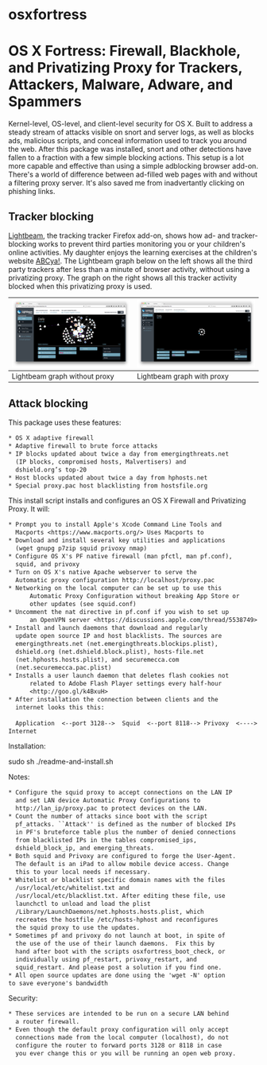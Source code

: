 osxfortress
===========

# OS X Fortress: Firewall, Blackhole, and Privatizing Proxy for Trackers, Attackers, Malware, Adware, and Spammers

Kernel-level, OS-level, and client-level security for OS X. Built to address a steady stream of attacks visible on snort and server logs, as well as blocks ads, malicious scripts, and conceal information used to track you around the web. After this package was installed, snort and other detections have fallen to a fraction with a few simple blocking actions.  This setup is a lot more capable and effective than using a simple adblocking browser add-on. There's a world of difference between ad-filled web pages with and without a filtering proxy server. It's also saved me from inadvertantly clicking on phishing links.

## Tracker blocking

[Lightbeam](https://www.mozilla.org/en-US/lightbeam/), the tracking tracker Firefox add-on, shows how ad- and tracker-blocking works to prevent third parties monitoring you or your children's online activities. My daughter enjoys the learning exercises at the children's website [ABCya!](http://www.abcya.com). The Lightbeam graph below on the left shows all the third party trackers after less than a minute of browser activity, without using a privatizing proxy. The graph on the right shows all this tracker activity blocked when this privatizing proxy is used.


![Lightbeam graph without proxy](Lightbeam_noproxy.png)| ![Lightbeam graph without proxy](Lightbeam_proxy.png)
------------ | -------------
Lightbeam graph without proxy | Lightbeam graph with proxy


## Attack blocking



This package uses these features:

	* OS X adaptive firewall
	* Adaptive firewall to brute force attacks
	* IP blocks updated about twice a day from emergingthreats.net
	  (IP blocks, compromised hosts, Malvertisers) and
	  dshield.org’s top-20
	* Host blocks updated about twice a day from hphosts.net
	* Special proxy.pac host blacklisting from hostsfile.org

This install script installs and configures an OS X Firewall and Privatizing
Proxy. It will:

	* Prompt you to install Apple's Xcode Command Line Tools and
	  Macports <https://www.macports.org/> Uses Macports to
	* Download and install several key utilities and applications
	  (wget gnupg p7zip squid privoxy nmap)
	* Configure OS X's PF native firewall (man pfctl, man pf.conf),
	  squid, and privoxy
	* Turn on OS X's native Apache webserver to serve the
	  Automatic proxy configuration http://localhost/proxy.pac
	* Networking on the local computer can be set up to use this
          Automatic Proxy Configuration without breaking App Store or
          other updates (see squid.conf)
	* Uncomment the nat directive in pf.conf if you wish to set up
          an OpenVPN server <https://discussions.apple.com/thread/5538749>
	* Install and launch daemons that download and regularly
	  update open source IP and host blacklists. The sources are
	  emergingthreats.net (net.emergingthreats.blockips.plist),
	  dshield.org (net.dshield.block.plist), hosts-file.net
	  (net.hphosts.hosts.plist), and securemecca.com
	  (net.securemecca.pac.plist)
	* Installs a user launch daemon that deletes flash cookies not
          related to Adobe Flash Player settings every half-hour
          <http://goo.gl/k4BxuH>
	* After installation the connection between clients and the
	  internet looks this this:

	  Application  <--port 3128-->  Squid  <--port 8118--> Privoxy  <----> Internet

Installation:

sudo sh ./readme-and-install.sh

Notes:

	* Configure the squid proxy to accept connections on the LAN IP
	  and set LAN device Automatic Proxy Configurations to
	  http://lan_ip/proxy.pac to protect devices on the LAN.
	* Count the number of attacks since boot with the script
	  pf_attacks. ``Attack'' is defined as the number of blocked IPs
	  in PF's bruteforce table plus the number of denied connections
	  from blacklisted IPs in the tables compromised_ips,
	  dshield_block_ip, and emerging_threats.
	* Both squid and Privoxy are configured to forge the User-Agent.
	  The default is an iPad to allow mobile device access. Change
	  this to your local needs if necessary.
	* Whitelist or blacklist specific domain names with the files
	  /usr/local/etc/whitelist.txt and
	  /usr/local/etc/blacklist.txt. After editing these file, use
	  launchctl to unload and load the plist
	  /Library/LaunchDaemons/net.hphosts.hosts.plist, which
	  recreates the hostfile /etc/hosts-hphost and reconfigures
	  the squid proxy to use the updates.
	* Sometimes pf and privoxy do not launch at boot, in spite of
	  the use of the use of their launch daemons.  Fix this by
	  hand after boot with the scripts osxfortress_boot_check, or
	  individually using pf_restart, privoxy_restart, and
	  squid_restart. And please post a solution if you find one.
	* All open source updates are done using the 'wget -N' option
    to save everyone's bandwidth

Security:

	* These services are intended to be run on a secure LAN behind
	  a router firewall.
	* Even though the default proxy configuration will only accept
	  connections made from the local computer (localhost), do not
	  configure the router to forward ports 3128 or 8118 in case
	  you ever change this or you will be running an open web proxy.
